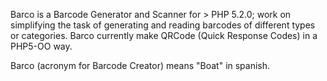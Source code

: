 Barco is a Barcode Generator and Scanner for > PHP 5.2.0; work on simplifying the task of generating and reading barcodes of different types or categories.
Barco currently make QRCode (Quick Response Codes) in a PHP5-OO way.

Barco (acronym for Barcode Creator) means "Boat" in spanish.
